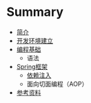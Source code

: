 # Summary

* [简介](README.md)
* [开发环境建立](chapter1.md)
* [编程基础](.md)
  * 语法
* [Spring框架](spring.md)
  * [依赖注入](spring/.md)
  * 面向切面编程（AOP）
* [参考资料](.md)

